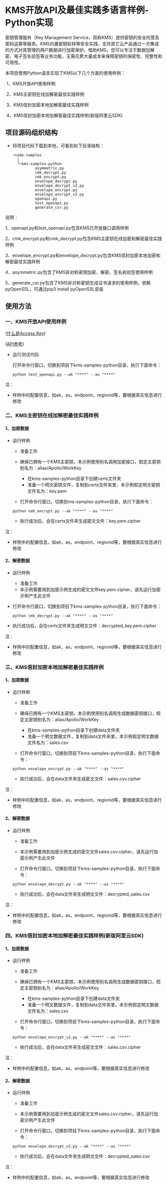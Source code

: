 # KMS开放API及最佳实践多语言样例-Python实现

密钥管理服务（Key Management
Service，简称KMS）提供密钥的安全托管及密码运算等服务。KMS内置密钥轮转等安全实践，支持其它云产品通过一方集成的方式对其管理的用户数据进行加密保护。借助KMS，您可以专注于数据加解密、电子签名验签等业务功能，无需花费大量成本来保障密钥的保密性、完整性和可用性。

本项目使用Python语言实现了KMS以下几个方面的使用样例：

​ 1、KMS开放API使用样例

​ 2、KMS主密钥在线加解密最佳实践样例

​ 3、KMS信封加密本地加解密最佳实践样例

​ 4、KMS信封加密本地加解密最佳实践样例(新版阿里云SDK)

## 项目源码组织结构

- 将项目代码下载到本地，可看到如下目录结构：

  ```
  ─code-samples
    │                         
    └─kms-samples-python
            asymmetric.py
            cmk_decrypt.py
            cmk_encrypt.py
            envelope_decrypt.py
            envelope_decrypt_v2.py
            envelope_encrypt.py
            envelope_encrypt_v2.py
            openapi.py
            test_openapi.py
            generate_csr.py
  ```

说明：

1、openapi.py和test_openapi.py包含KMS已开放接口调用样例

2、cmk_encrypt.py和cmk_decrypt.py包含KMS主密钥在线加密和解密最佳实践样例

3、envelope_encrypt.py和envelope_decrypt.py包含KMS信封加密本地加密和解密最佳实践样例

4、asymmetric.py包含了KMS非对称密钥加密、解密、签名和验签使用样例

5、generate_csr.py包含了KMS非对称密钥生成证书请求的使用样例，依赖pyOpenSSL，可通过pip3 install pyOpenSSL安装

## 使用方法

### 一、KMS开放API使用样例

([什么是Access Key](https://help.aliyun.com/document_detail/53045.html))

([API参考](https://help.aliyun.com/document_detail/69005.html))

- 运行测试代码

  打开命令行窗口，切换到项目下kms-samples-python目录，执行下面命令：

  ```
  python test_openapi.py --ak "****" --as "****"
  ```

注：

- 样例中的配置信息，如ak，as，endpoint，regionid等，要根据真实信息进行修改

### 二、KMS主密钥在线加解密最佳实践样例

#### 1、加密数据

- 运行样例

    - 准备工作
    - 确保已拥有一个KMS主密钥，本示例使用别名调用加密接口，假定主密钥别名为：alias/Apollo/WorkKey
        - 在kms-samples-python目录下创建certs文件夹
        - 准备一个明文密钥文件，复制到certs文件夹里，本示例假定明文密钥文件名为：key.pem

    - 打开命令行窗口，切换到ms-samples-python目录，执行下面命令：

  ```
  python cmk_encrypt.py --ak "****" --as "****"
  ```

    - 执行成功后，会在certs文件夹生成密文文件：key.pem.cipher

注：

- 样例中的配置信息，如ak，as，endpoint，regionid等，要根据真实信息进行修改

#### 2、解密数据

- 运行样例

    - 准备工作
    - 本示例需要用到加密示例生成的密文文件key.pem.cipher，请先运行加密示例产生此文件

- 打开命令行窗口，切换到项目下kms-samples-python目录，执行下面命令：

  ```
  python cmk_decrypt.py --ak "****" --as "****"
  ```

- 执行成功后，会在certs文件夹生成明文文件：decrypted_key.pem.cipher

注：

- 样例中的配置信息，如ak，as，endpoint，regionid等，要根据真实信息进行修改

### 三、KMS信封加密本地加解密最佳实践样例

#### 1、加密数据

- 运行样例

    - 准备工作
    - 确保已拥有一个KMS主密钥，本示例使用别名调用生成数据密钥接口，假定主密钥别名为：alias/Apollo/WorkKey
        - 在kms-samples-python目录下创建data文件夹
        - 准备一个明文数据文件，复制到data文件夹里，本示例假定明文数据文件名为：sales.csv

    - 打开命令行窗口，切换到项目下kms-samples-python目录，执行下面命令：

  ```
  python envelope_encrypt.py --ak "****" --as "****"
  ```

    - 执行成功后，会在data文件夹生成密文文件：sales.csv.cipher

注：

- 样例中的配置信息，如ak，as，endpoint，regionid等，要根据真实信息进行修改

#### 2、解密数据

- 运行样例

    - 准备工作
    - 本示例需要用到加密示例生成的密文文件sales.csv.cipher，请先运行加密示例产生此文件

    - 打开命令行窗口，切换到项目下kms-samples-python目录，执行下面命令：

  ```
  python envelope_decrypt.py --ak "****" --as "****"
  ```

    - 执行成功后，会在data文件夹生成明文文件：decrypted_sales.csv

注：

- 样例中的配置信息，如ak，as，endpoint，regionid等，要根据真实信息进行修改

### 四、KMS信封加密本地加解密最佳实践样例(新版阿里云SDK)

#### 1、加密数据

- 运行样例

    - 准备工作
    - 确保已拥有一个KMS主密钥，本示例使用别名调用生成数据密钥接口，假定主密钥别名为：alias/Apollo/WorkKey
        - 在kms-samples-python目录下创建data文件夹
        - 准备一个明文数据文件，复制到data文件夹里，本示例假定明文数据文件名为：sales.csv

    - 打开命令行窗口，切换到项目下kms-samples-python目录，执行下面命令：

  ```
  python envelope_encrypt_v2.py --ak "****" --as "****"
  ```

    - 执行成功后，会在data文件夹生成密文文件：sales.csv.cipher

注：

- 样例中的配置信息，如ak，as，endpoint等，要根据真实信息进行修改

#### 2、解密数据

- 运行样例

    - 准备工作
    - 本示例需要用到加密示例生成的密文文件sales.csv.cipher，请先运行加密示例产生此文件

    - 打开命令行窗口，切换到项目下kms-samples-python目录，执行下面命令：

  ```
  python envelope_decrypt_v2.py --ak "****" --as "****"
  ```

    - 执行成功后，会在data文件夹生成明文文件：decrypted_sales.csv

注：

- 样例中的配置信息，如ak，as，endpoint等，要根据真实信息进行修改

